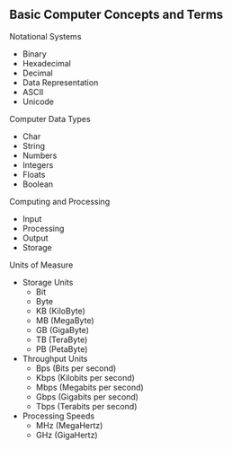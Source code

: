 
## Basic Computer Concepts and Terms

Notational Systems
- Binary
- Hexadecimal
- Decimal
- Data Representation
 - ASCII
 - Unicode

Computer Data Types
- Char
- String
- Numbers
 - Integers
 - Floats
- Boolean

Computing and Processing
- Input
- Processing
- Output
- Storage

Units of Measure
- Storage Units
  - Bit
  - Byte
  - KB (KiloByte)
  - MB (MegaByte)
  - GB (GigaByte)
  - TB (TeraByte)
  - PB (PetaByte)
- Throughput Units
  - Bps (Bits per second)
  - Kbps (Kilobits per second)
  - Mbps (Megabits per second)
  - Gbps (Gigabits per second)
  - Tbps (Terabits per second)
- Processing Speeds
  - MHz (MegaHertz)
  - GHz (GigaHertz)